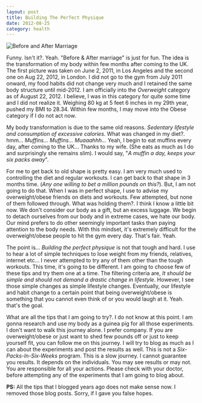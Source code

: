 ```yaml
---
layout: post
title: Building The Perfect Physique
date: 2012-08-25
category: health
---
```


![Before and After Marriage]({{site.img-path}}/before-after-marriage.jpg)  

Funny. Isn't it?. Yeah. "Before & After marriage" is just for fun. The idea is the transformation of my body within few months after coming to the UK. The first picture was taken on June 2, 2011, in Los Angeles and the second one on Aug 22, 2012, in London. I did not go to the gym from July 2011 onward, my food habits did not change very much and I retained the same body structure until mid-2012. I am officially into the *Overweight* category as of August 22, 2012. I believe, I was in this category for quite some time and I did not realize it. Weighing 80 kg at 5 feet 6 inches in my 29th year, pushed my BMI to 28.34. Within few months, I may move into the Obese category if I do not act now.  

My body transformation is due to the same old reasons. *Sedentary lifestyle and consumption of excessive calories*. What was changed in my diet?. hmm... *Muffins... Muffins... Muaaahhh...* Yeah, I begin to eat muffins every day, after coming to the UK... Thanks to my wife. (She eats as much as I do and surprisingly she remains slim). I would say, "*A muffin a day, keeps your six packs away*".  

For me to get back to old shape is pretty easy. I am very much used to controlling the diet and regular workouts. I can get back to that shape in 3 months time. (*Any one willing to bet a million pounds on this?*). But, I am not going to do that. When I was in perfect shape, I use to advise my overweight/obese friends on diets and workouts. Few attempted, but none of them followed through. What was holding them?. I think I know a little bit now. We don't consider our body as a gift, but an excess luggage. We begin to detach ourselves from our body and in extreme cases, we hate our body. Our mind prefers to do other seemingly important tasks than paying attention to the body needs. With this mindset, it's extremely difficult for the overweight/obese people to hit the gym every day. That's fair. Yeah.  

The point is... *Building the perfect physique* is not that tough and hard. I use to hear a lot of simple techniques to lose weight from my friends, relatives, internet etc... I never attempted to try any of them other than the tough workouts. This time, it's going to be different. I am going to choose few of these tips and try them one at a time. The filtering criteria are, *It should be simple and should not demand a drastic change in lifestyle*. However, I see those simple changes as simple lifestyle changes. Eventually, our lifestyle and habit change to a certain point that being overweight/obese is something that you cannot even think of or you would laugh at it. Yeah. that's the goal.  

What are all the tips that I am going to try?. I do not know at this point. I am gonna research and use my body as a guinea pig for all those experiments. I don't want to walk this journey alone. I prefer company. If you are overweight/obese or just want to shed few pounds off or just to keep yourself fit, you can follow me on this journey. I will try to blog as much as I can about the experiments and post the results as well. This is not a *Six-Packs-In-Six-Weeks* program. This is a slow journey. I cannot guarantee you results. It depends on the individuals. You may see results or may not. You are responsible for all your actions. Please check with your doctor, before attempting any of the experiments that I am going to blog about.  

**PS:** All the tips that I blogged years ago does not make sense now. I removed those blog posts. Sorry, if I gave you false hopes.
